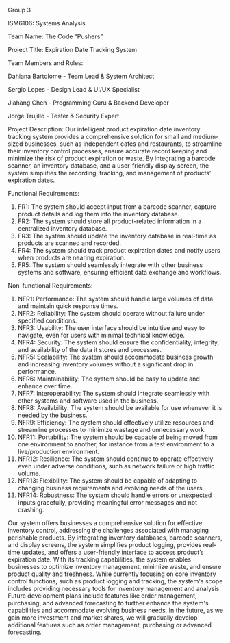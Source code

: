 Group 3 

ISM6106: Systems Analysis 

Team Name: The Code “Pushers”  

Project Title: Expiration Date Tracking System

Team Members and Roles: 

Dahiana Bartolome - Team Lead & System Architect 

Sergio Lopes - Design Lead & UI/UX Specialist 

Jiahang Chen - Programming Guru & Backend Developer 

Jorge Trujillo - Tester & Security Expert 

Project Description: Our intelligent product expiration date inventory tracking system provides a comprehensive solution for small and medium-sized businesses, such as independent cafes and restaurants, to streamline their inventory control processes, ensure accurate record keeping and minimize the risk of product expiration or waste. By integrating a barcode scanner, an inventory database, and a user-friendly display screen, the system simplifies the recording, tracking, and management of products’ expiration dates.

Functional Requirements:
 
1.	FR1: The system should accept input from a barcode scanner, capture product details and log them into the inventory database.
2.	FR2: The system should store all product-related information in a centralized inventory database.
3.	FR3: The system should update the inventory database in real-time as products are scanned and recorded.
4.	FR4: The system should track product expiration dates and notify users when products are nearing expiration.
5.	FR5: The system should seamlessly integrate with other business systems and software, ensuring efficient data exchange and workflows.

Non-functional Requirements:
 
1.	NFR1: Performance: The system should handle large volumes of data and maintain quick response times.
2.	NFR2: Reliability: The system should operate without failure under specified conditions.
3.	NFR3: Usability: The user interface should be intuitive and easy to navigate, even for users with minimal technical knowledge.
4.	NFR4: Security: The system should ensure the confidentiality, integrity, and availability of the data it stores and processes.
5.	NFR5: Scalability: The system should accommodate business growth and increasing inventory volumes without a significant drop in performance.
6.	NFR6: Maintainability: The system should be easy to update and enhance over time.
7.	NFR7: Interoperability: The system should integrate seamlessly with other systems and software used in the business.
8.	NFR8: Availability: The system should be available for use whenever it is needed by the business.
9.	NFR9: Efficiency: The system should effectively utilize resources and streamline processes to minimize wastage and unnecessary work.
10.	NFR11: Portability: The system should be capable of being moved from one environment to another, for instance from a test environment to a live/production environment.
11.	NFR12: Resilience: The system should continue to operate effectively even under adverse conditions, such as network failure or high traffic volume.
12.	NFR13: Flexibility: The system should be capable of adapting to changing business requirements and evolving needs of the users.
13.	NFR14: Robustness: The system should handle errors or unexpected inputs gracefully, providing meaningful error messages and not crashing.

 Our system offers businesses a comprehensive solution for effective inventory control, addressing the challenges associated with managing perishable products. By integrating inventory databases, barcode scanners, and display screens, the system simplifies product logging, provides real-time updates, and offers a user-friendly interface to access product’s expiration date. With its tracking capabilities, the system enables businesses to optimize inventory management, minimize waste, and ensure product quality and freshness. While currently focusing on core inventory control functions, such as product logging and tracking, the system's scope includes providing necessary tools for inventory management and analysis. Future development plans include features like order management, purchasing, and advanced forecasting to further enhance the system's capabilities and accommodate evolving business needs. In the future, as we gain more investment and market shares, we will gradually develop additional features such as order management, purchasing or advanced forecasting.

